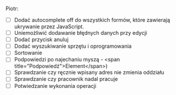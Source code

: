 Piotr: <br/>
  - [ ] Dodać autocomplete off do wszystkich formów, które zawierają ukrywanie przez JavaScript.
  - [ ] Uniemożliwić dodawanie błędnych danych przy edycji
  - [ ] Dodać przycisk anuluj
  - [ ] Dodać wyszukiwanie sprzętu i oprogramowania
  - [ ] Sortowanie
  - [ ] Podpowiedzi po najechaniu myszą - \<span title="Podpowiedź">Element\</span>)
  - [ ] Sprawdzanie czy ręcznie wpisany adres nie zmienia oddziału
  - [ ] Sprawdzanie czy pracownik nadal pracuje
  - [ ] Potwiedzanie wykonania operacji